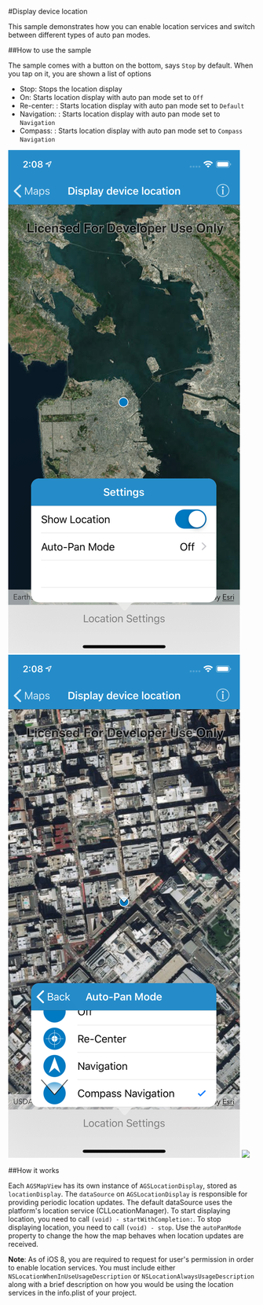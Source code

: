 #Display device location

This sample demonstrates how you can enable location services and switch between different types of auto pan modes.

##How to use the sample

The sample comes with a button on the bottom, says `Stop` by default. When you tap on it, you are shown a list of options

* Stop: Stops the location display
* On: Starts location display with auto pan mode set to `Off`
* Re-center: : Starts location display with auto pan mode set to `Default`
* Navigation: : Starts location display with auto pan mode set to `Navigation`
* Compass: : Starts location display with auto pan mode set to `Compass Navigation`

![](image1.png)
![](image2.png)
![](image3.png)

##How it works

Each `AGSMapView` has its own instance of `AGSLocationDisplay`, stored as `locationDisplay`. The `dataSource` on `AGSLocationDisplay` is responsible for providing periodic location updates. The default dataSource uses the platform's location service (CLLocationManager). To start displaying location, you need to call `(void) - startWithCompletion:`. To stop displaying location, you need to call `(void) - stop`. Use the `autoPanMode` property to change the how the map behaves when location updates are received.

**Note**: As of iOS 8, you are required to request for user's permission in order to enable location services. You must include either `NSLocationWhenInUseUsageDescription` or `NSLocationAlwaysUsageDescription` along with a brief description on how you would be using the location services in the info.plist of your project.





